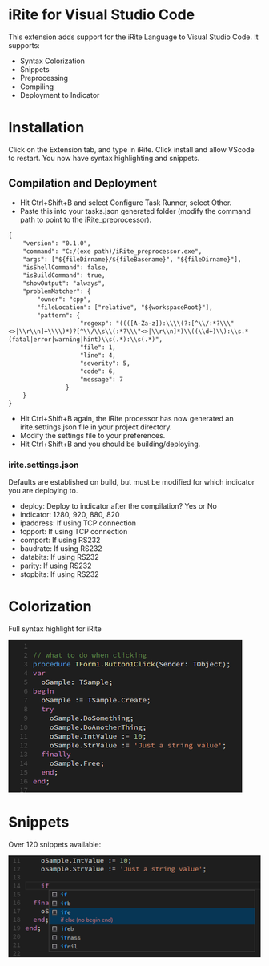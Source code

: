 # iRite for Visual Studio Code

This extension adds support for the iRite Language to Visual Studio Code. It supports:

* Syntax Colorization
* Snippets
* Preprocessing
* Compiling
* Deployment to Indicator

# Installation

Click on the Extension tab, and type in iRite. Click install and allow VScode to restart. You now have syntax highlighting and snippets.

## Compilation and Deployment

* Hit Ctrl+Shift+B and select Configure Task Runner, select Other.
* Paste this into your tasks.json generated folder (modify the command path to point to the iRite_preprocessor).

```
{
    "version": "0.1.0",
    "command": "C:/(exe path)/iRite_preprocessor.exe",
    "args": ["${fileDirname}/${fileBasename}", "${fileDirname}"],
    "isShellCommand": false,
    "isBuildCommand": true,
    "showOutput": "always",
    "problemMatcher": {
        "owner": "cpp",
        "fileLocation": ["relative", "${workspaceRoot}"],
        "pattern": {
                    "regexp": "((([A-Za-z]):\\\\(?:[^\\/:*?\\\"<>|\\r\\n]+\\\\)*)?[^\\/\\s\\(:*?\\\"<>|\\r\\n]*)\\((\\d+)\\):\\s.*(fatal|error|warning|hint)\\s(.*):\\s(.*)",
                    "file": 1, 
                    "line": 4,
                    "severity": 5,
                    "code": 6,
                    "message": 7
                }
    }
}
```

* Hit Ctrl+Shift+B again, the iRite processor has now generated an irite.settings.json file in your project directory.
* Modify the settings file to your preferences.
* Hit Ctrl+Shift+B and you should be building/deploying.

### irite.settings.json

Defaults are established on build, but must be modified for which indicator you are deploying to. 
* deploy: Deploy to indicator after the compilation? Yes or No
* indicator: 1280, 920, 880, 820
* ipaddress: If using TCP connection
* tcpport: If using TCP connection 
* comport: If using RS232
* baudrate: If using RS232
* databits: If using RS232
* parity: If using RS232
* stopbits: If using RS232

# Colorization

Full syntax highlight for iRite

![syntax](images/vscode-irite-syntax.png)

# Snippets

Over 120 snippets available:

![snippets](images/vscode-irite-snippets.png)
